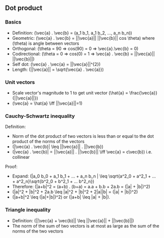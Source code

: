 ## Dot product

### Basics

- Definition: \(\vec{a} . \vec{b} = (a_1 b_1, a_1 b_2, ..., a_n b_n)\)
- Geometric: \(\vec{a} . \vec{b} = ||\vec{a}|| ||\vec{b}|| cos \theta\) where \(\theta\) is angle between vectors
- Orthogonal: \(\theta = 90 => cos(90) = 0 => \vec{a}.\vec{b} = 0\)
- Codirectional: \(\theta = 0 => cos(0) = 1 => \vec{a} . \vec{b} = ||\vec{a}|| ||\vec{b}||\)
- Self dot: \(\vec{a} . \vec{a} = ||\vec{a}||^{2}\)
- Length: \(||\vec{a}|| = \sqrt{\vec{a} . \vec{a}}\)

### Unit vectors

- Scale vector's magnitude to 1 to get unit vector \(\hat{a} = \frac{\vec{a}}{||\vec{a}||}\)
- \(\vec{a} = \hat{a} \iff ||\vec{a}||=1\)

### Cauchy-Schwartz inequality

Definition: 

- Norm of the dot product of two vectors is less than or equal to the dot product of the norms of the vectors
- \(|\vec{a} . \vec{b}| \leq ||\vec{a}|| . ||\vec{b}\)
- \(|vec{a} . \vec{b}| = ||\vec{a}|| . ||\vec{b}|| \iff \vec{a} = c\vec{b}\) i.e. collinear

Proof:

- Expand: \(|a_0 b_0 + a_1 b_1 + ... + a_n b_n | \leq \sqrt{a^2_0 + a^2_1 + ... + a^2_n}\sqrt{b^2_0 + b^2_1 + ... b^2_n}\)
- Therefore: \(|a+b|^2 = (a+b) . (b+a) = a.a + b.b + 2a.b = (|a| + |b|)^2\)
- \(|a|^2 + |b|^2 + 2a.b \leq |a|^2 + |b|^2 + 2|a||b| = (|a| + |b|)^2\)
- \(|a+b|^2 \leq (|a|+|b|)^2\) or \(|a+b| \leq |a| + |b|\).

### Triangle inequality

- Definition: \(||\vec{a} + \vec{b}|| \leq ||\vec{a}|| + ||\vec{b}||\)
- The norm of the sum of two vectors is at most as large as the sum of the norms of the two vectors

  
  
  